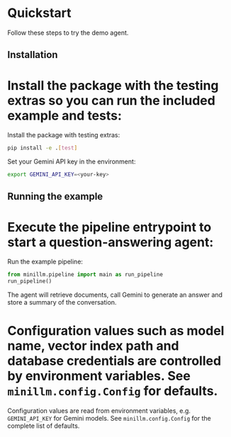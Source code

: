 # Quickstart


Follow these steps to try the demo agent.

## Installation

Install the package with the testing extras so you can run the included example and tests:
=======
Install the package with testing extras:


```bash
pip install -e .[test]
```


Set your Gemini API key in the environment:

```bash
export GEMINI_API_KEY=<your-key>
```

## Running the example

Execute the pipeline entrypoint to start a question-answering agent:
=======
Run the example pipeline:


```python
from minillm.pipeline import main as run_pipeline
run_pipeline()
```


The agent will retrieve documents, call Gemini to generate an answer and store a summary of the conversation.

Configuration values such as model name, vector index path and database credentials are controlled by environment variables. See `minillm.config.Config` for defaults.
=======
Configuration values are read from environment variables, e.g.
`GEMINI_API_KEY` for Gemini models. See `minillm.config.Config`
for the complete list of defaults.
